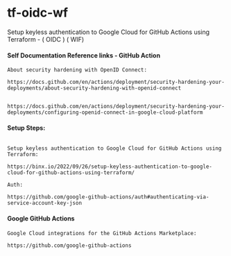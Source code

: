 # tf-oidc-wf
Setup keyless authentication to Google Cloud for GitHub Actions using Terraform - ( OIDC ) ( WIF)

#### Self Documentation Reference links - GitHub Action

```
About security hardening with OpenID Connect: 

https://docs.github.com/en/actions/deployment/security-hardening-your-deployments/about-security-hardening-with-openid-connect


https://docs.github.com/en/actions/deployment/security-hardening-your-deployments/configuring-openid-connect-in-google-cloud-platform

```
#### Setup Steps: 

```

Setup keyless authentication to Google Cloud for GitHub Actions using Terraform: 

https://binx.io/2022/09/26/setup-keyless-authentication-to-google-cloud-for-github-actions-using-terraform/

Auth: 

https://github.com/google-github-actions/auth#authenticating-via-service-account-key-json 

```

#### Google GitHub Actions

```
Google Cloud integrations for the GitHub Actions Marketplace:

https://github.com/google-github-actions  

```